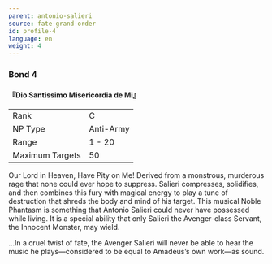 ```yaml
---
parent: antonio-salieri
source: fate-grand-order
id: profile-4
language: en
weight: 4
---
```


### Bond 4

#### 『Dio Santissimo Misericordia de Mi』

<table>
  <tr><td>Rank</td><td>C</td></tr>
  <tr><td>NP Type</td><td>Anti-Army</td></tr>
  <tr><td>Range</td><td>1 - 20</td></tr>
  <tr><td>Maximum Targets</td><td>50</td></tr>
</table>

Our Lord in Heaven, Have Pity on Me!
Derived from a monstrous, murderous rage that none could ever hope to suppress. Salieri compresses, solidifies, and then combines this fury with magical energy to play a tune of destruction that shreds the body and mind of his target. This musical Noble Phantasm is something that Antonio Salieri could never have possessed while living. It is a special ability that only Salieri the Avenger-class Servant, the Innocent Monster, may wield.

…In a cruel twist of fate, the Avenger Salieri will never be able to hear the music he plays—considered to be equal to Amadeus’s own work—as sound.
